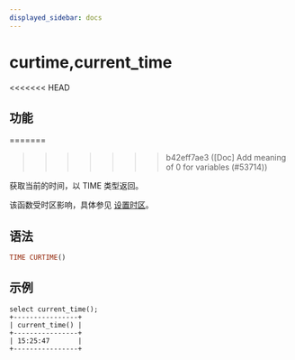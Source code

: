 ```yaml
---
displayed_sidebar: docs
---
```


# curtime,current_time

<<<<<<< HEAD
## 功能
=======

>>>>>>> b42eff7ae3 ([Doc] Add meaning of 0 for variables (#53714))

获取当前的时间，以 TIME 类型返回。

该函数受时区影响，具体参见 [设置时区](../../../administration/management/timezone.md)。

## 语法

```Haskell
TIME CURTIME()
```

## 示例

```Plain Text
select current_time();
+----------------+
| current_time() |
+----------------+
| 15:25:47       |
+----------------+
```
